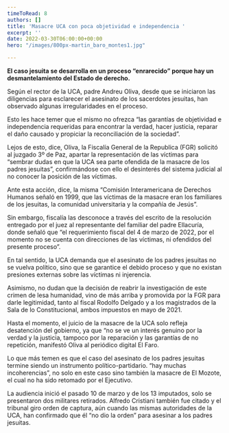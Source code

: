 ```yaml
---
timeToRead: 8
authors: []
title: 'Masacre UCA con poca objetividad e independencia '
excerpt: ''
date: 2022-03-30T06:00:00+00:00
hero: "/images/800px-martin_baro_montes1.jpg"

---
```

**El caso jesuita se desarrolla en un proceso “enrarecido” porque hay un desmantelamiento del Estado de derecho.**

Según el rector de la UCA, padre Andreu Oliva, desde que se iniciaron las diligencias para esclarecer el asesinato de los sacerdotes jesuitas, han observado algunas irregularidades en el proceso.

Esto les hace temer que el mismo no ofrezca “las garantías de objetividad e independencia requeridas para encontrar la verdad, hacer justicia, reparar el daño causado y propiciar la reconciliación de la sociedad”.

Lejos de esto, dice, Oliva, la Fiscalía General de la Republica (FGR) solicitó al juzgado 3º de Paz, apartar la representación de las víctimas para “sembrar dudas en que la UCA sea parte ofendida de la masacre de los padres jesuitas”, confirmándose con ello el desinterés del sistema judicial al no conocer la posición de las víctimas.

Ante esta acción, dice, la misma “Comisión Interamericana de Derechos Humanos señaló en 1999, que las víctimas de la masacre eran los familiares de los jesuitas, la comunidad universitaria y la compañía de Jesús”.

Sin embargo, fiscalía las desconoce a través del escrito de la resolución entregado por el juez al representante del familiar del padre Ellacuría, donde señaló que “el requerimiento fiscal del 4 de marzo de 2022, por el momento no se cuenta con direcciones de las víctimas, ni ofendidos del presente proceso”.

En tal sentido, la UCA demanda que el asesinato de los padres jesuitas no se vuelva político, sino que se garantice el debido proceso y que no existan presiones externas sobre las víctimas ni injerencia.

Asimismo, no dudan que la decisión de reabrir la investigación de este crimen de lesa humanidad, vino de más arriba y promovida por la FGR para darle legitimidad, tanto al fiscal Rodolfo Delgado y a los magistrados de la Sala de lo Constitucional, ambos impuestos en mayo de 2021.

Hasta el momento, el juicio de la masacre de la UCA solo refleja desatención del gobierno, ya que “no se ve un interés genuino por la verdad y la justicia, tampoco por la reparación y las garantías de no repetición, manifestó Oliva al periódico digital El Faro.

Lo que más temen es que el caso del asesinato de los padres jesuitas termine siendo un instrumento político-partidario. “hay muchas incoherencias”, no solo en este caso sino también la masacre de El Mozote, el cual no ha sido retomado por el Ejecutivo.

La audiencia inició el pasado 10 de marzo y de los 13 imputados, solo se presentaron dos militares retirados. Alfredo Cristiani también fue citado y el tribunal giro orden de captura, aún cuando las mismas autoridades de la UCA, han confirmado que él “no dio la orden” para asesinar a los padres jesuitas.